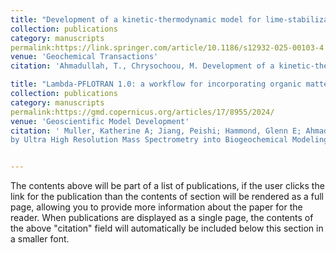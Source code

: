 ```yaml
---
title: "Development of a kinetic-thermodynamic model for lime-stabilization of Na-bentonite"
collection: publications
category: manuscripts
permalink:https://link.springer.com/article/10.1186/s12932-025-00103-4
venue: 'Geochemical Transactions'
citation: 'Ahmadullah, T., Chrysochoou, M. Development of a kinetic-thermodynamic model for lime-stabilization of Na-bentonite. Geochem Trans 26, 6 (2025). https://doi.org/10.1186/s12932-025-00103-4.'

title: "Lambda-PFLOTRAN 1.0: a workflow for incorporating organic matter chemistry informed by ultra high resolution mass spectrometry into biogeochemical modeling"
collection: publications
category: manuscripts
permalink:https://gmd.copernicus.org/articles/17/8955/2024/
venue: 'Geoscientific Model Development'
citation: ' Muller, Katherine A; Jiang, Peishi; Hammond, Glenn E; Ahmadullah, Tasneem; Song, Hyun-Soeb; Ward, Nicholas; Bowe, Madison; Chu, Rosalie; Zhao, Qian; Garayburu-Caruso, Vanessa A; Roebuck, Alan; Chen, Xingyuan. “Lambda-PFLOTRAN 1.0: Workflow for Incorporating Organic Matter Chemistry Informed 
by Ultra High Resolution Mass Spectrometry into Biogeochemical Modeling.” Geoscientific Model Development, 2024. doi:10.5194/gmd-17-8955-2024'


---
```

The contents above will be part of a list of publications, if the user clicks the link for the publication than the contents of section will be rendered as a full page, allowing you to provide more information about the paper for the reader. When publications are displayed as a single page, the contents of the above "citation" field will automatically be included below this section in a smaller font.
